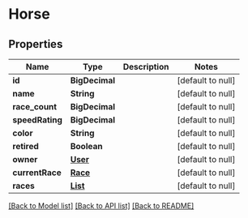 # Horse
## Properties

| Name | Type | Description | Notes |
|------------ | ------------- | ------------- | -------------|
| **id** | **BigDecimal** |  | [default to null] |
| **name** | **String** |  | [default to null] |
| **race\_count** | **BigDecimal** |  | [default to null] |
| **speedRating** | **BigDecimal** |  | [default to null] |
| **color** | **String** |  | [default to null] |
| **retired** | **Boolean** |  | [default to null] |
| **owner** | [**User**](User.md) |  | [default to null] |
| **currentRace** | [**Race**](Race.md) |  | [default to null] |
| **races** | [**List**](Race.md) |  | [default to null] |

[[Back to Model list]](../README.md#documentation-for-models) [[Back to API list]](../README.md#documentation-for-api-endpoints) [[Back to README]](../README.md)

